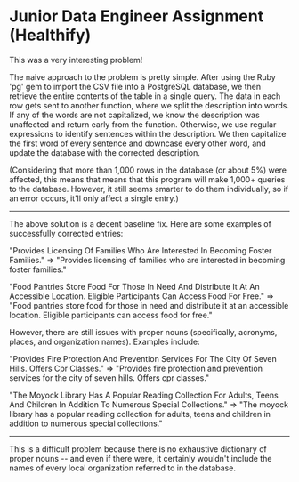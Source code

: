 <h1>Junior Data Engineer Assignment (Healthify)</h1>

This was a very interesting problem!

The naive approach to the problem is pretty simple. After using the Ruby 'pg' gem to import the CSV file into a PostgreSQL database, we then retrieve the entire contents of the table in a single query. The data in each row gets sent to another function, where we split the description into words. If any of the words are not capitalized, we know the description was unaffected and return early from the function. Otherwise, we use regular expressions to identify sentences within the description. We then capitalize the first word of every sentence and downcase every other word, and update the database with the corrected description.

(Considering that more than 1,000 rows in the database (or about 5%) were affected, this means that means that this program will make 1,000+ queries to the database. However, it still seems smarter to do them individually, so if an error occurs, it'll only affect a single entry.)

<hr>

The above solution is a decent baseline fix. Here are some examples of successfully corrected entries:

"Provides Licensing Of Families Who Are Interested In Becoming Foster Families." =>
"Provides licensing of families who are interested in becoming foster families."

"Food Pantries Store Food For Those In Need And Distribute It At An Accessible Location. Eligible Participants Can Access Food For Free." =>
"Food pantries store food for those in need and distribute it at an accessible location. Eligible participants can access food for free."

However, there are still issues with proper nouns (specifically, acronyms, places, and organization names). Examples include:

"Provides Fire Protection And Prevention Services For The City Of Seven Hills. Offers Cpr Classes." =>
"Provides fire protection and prevention services for the city of seven hills. Offers cpr classes."

"The Moyock Library Has A Popular Reading Collection For Adults, Teens And Children In Addition To Numerous Special Collections." =>
"The moyock library has a popular reading collection for adults, teens and children in addition to numerous special collections."

<hr>

This is a difficult problem because there is no exhaustive dictionary of proper nouns -- and even if there were, it certainly wouldn't include the names of every local organization referred to in the database.
